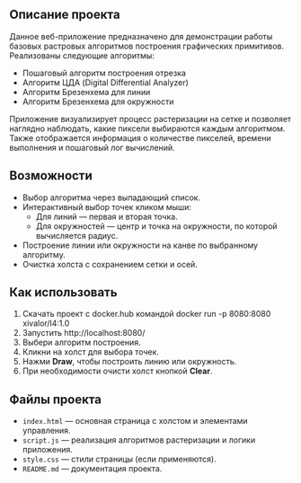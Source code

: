 ## Описание проекта

Данное веб-приложение предназначено для демонстрации работы базовых растровых алгоритмов построения графических примитивов. Реализованы следующие алгоритмы:  

- Пошаговый алгоритм построения отрезка  
- Алгоритм ЦДА (Digital Differential Analyzer)  
- Алгоритм Брезенхема для линии  
- Алгоритм Брезенхема для окружности  

Приложение визуализирует процесс растеризации на сетке и позволяет наглядно наблюдать, какие пиксели выбираются каждым алгоритмом. Также отображается информация о количестве пикселей, времени выполнения и пошаговый лог вычислений.  

## Возможности

- Выбор алгоритма через выпадающий список.  
- Интерактивный выбор точек кликом мыши:  
  - Для линий — первая и вторая точка.  
  - Для окружностей — центр и точка на окружности, по которой вычисляется радиус.  
- Построение линии или окружности на канве по выбранному алгоритму.  
- Очистка холста с сохранением сетки и осей.  

## Как использовать

1. Скачать проект с docker.hub командой docker run -p 8080:8080 xivalor/l4:1.0
2. Запустить http://localhost:8080/  
3. Выбери алгоритм построения.  
4. Кликни на холст для выбора точек.  
5. Нажми **Draw**, чтобы построить линию или окружность.  
6. При необходимости очисти холст кнопкой **Clear**.  

## Файлы проекта

- `index.html` — основная страница с холстом и элементами управления.  
- `script.js` — реализация алгоритмов растеризации и логики приложения.  
- `style.css` — стили страницы (если применяются).  
- `README.md` — документация проекта.  

